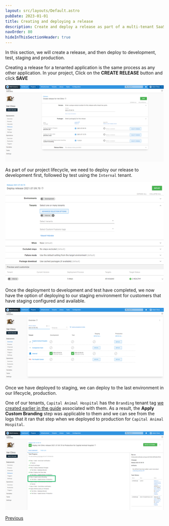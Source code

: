 ```yaml
---
layout: src/layouts/Default.astro
pubDate: 2023-01-01
title: Creating and deploying a release
description: Create and deploy a release as part of a multi-tenant SaaS setup in Octopus Deploy.
navOrder: 80
hideInThisSectionHeader: true
---
```


In this section, we will create a release, and then deploy to development, test, staging and production.

Creating a release for a tenanted application is the same process as any other application. In your project, Click on the **CREATE RELEASE** button and click **SAVE**

![](/docs/tenants/guides/multi-tenant-saas-application/images/creating-a-release.png "width=500")

As part of our project lifecycle, we need to deploy our release to development first, followed by test using the `Internal` tenant.

![](/docs/tenants/guides/multi-tenant-saas-application/images/deploying-release-development.png "width=500")

Once the deployment to development and test have completed, we now have the option of deploying to our staging environment for customers that have staging configured and available.

![](/docs/tenants/guides/multi-tenant-saas-application/images/deploying-release-staging.png "width=500")

Once we have deployed to staging, we can deploy to the last environment in our lifecycle, production. 

One of our tenants, `Capital Animal Hospital` has the `Branding` tenant tag [we created earlier in the guide](/docs/tenants/guides/multi-tenant-saas-application/creating-tenant-tag-set/) associated with them. As a result, the **Apply Custom Branding** step was applicable to them and we can see from the logs that it ran that step when we deployed to production for `Capital Animal Hospital`.

![](/docs/tenants/guides/multi-tenant-saas-application/images/deploying-release-production.png "width=500")

<span><a class="btn btn-secondary" href="/docs/tenants/guides/multi-tenant-saas-application/creating-project-deployment-process">Previous</a></span>